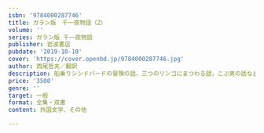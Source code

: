 ```yaml
---
isbn: '9784000287746'
title: ガラン版　千一夜物語（2）
volume: ''
series: ガラン版 千一夜物語
publisher: 岩波書店
pubdate: '2019-10-10'
cover: 'https://cover.openbd.jp/9784000287746.jpg'
author: 西尾哲夫／翻訳
description: 船乗りシンドバードの冒険の話，三つのリンゴにまつわる話，こぶ男の話など奇想天外な物語の数々が満載！
price: '3500'
genre: ''
target: 一般
format: 全集・双書
content: 外国文学、その他

---
```

